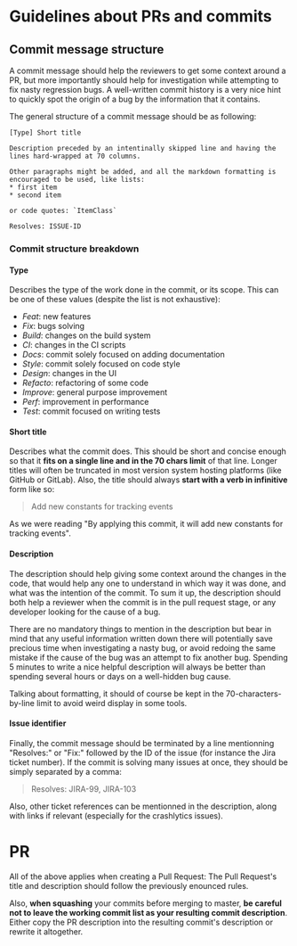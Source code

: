 # Guidelines about PRs and commits

## Commit message structure

A commit message should help the reviewers to get some context around a PR, but more importantly should help for investigation while attempting to fix nasty regression bugs.
A well-written commit history is a very nice hint to quickly spot the origin of a bug by the information that it contains. 

The general structure of a commit message should be as following:
```
[Type] Short title

Description preceded by an intentinally skipped line and having the
lines hard-wrapped at 70 columns.

Other paragraphs might be added, and all the markdown formatting is
encouraged to be used, like lists:
* first item
* second item

or code quotes: `ItemClass`

Resolves: ISSUE-ID
```

### Commit structure breakdown

#### Type

Describes the type of the work done in the commit, or its scope.
This can be one of these values (despite the list is not exhaustive):

* *Feat*: new features
* *Fix*: bugs solving
* *Build*: changes on the build system
* *CI*: changes in the CI scripts
* *Docs*: commit solely focused on adding documentation
* *Style*: commit solely focused on code style
* *Design*: changes in the UI
* *Refacto*: refactoring of some code
* *Improve*: general purpose improvement
* *Perf*: improvement in performance
* *Test*: commit focused on writing tests

#### Short title

Describes what the commit does. This should be short and concise enough so that it **fits on a single line and in the 70 chars limit** of that line. Longer titles will often be truncated in most version system hosting platforms (like GitHub or GitLab).
Also, the title should always **start with a verb in infinitive** form like so:
> Add new constants for tracking events

As we were reading "By applying this commit, it will add new constants for tracking events".

#### Description

The description should help giving some context around the changes in the code, that would help any one to understand in which way it was done, and what was the intention of the commit. To sum it up, the description should both help a reviewer when the commit is in the pull request stage, or any developer looking for the cause of a bug.

There are no mandatory things to mention in the description but bear in mind that any useful information written down there will potentially save precious time when investigating a nasty bug, or avoid redoing the same mistake if the cause of the bug was an attempt to fix another bug. Spending 5 minutes to write a nice helpful description will always be better than spending several hours or days on a well-hidden bug cause.

Talking about formatting, it should of course be kept in the 70-characters-by-line limit to avoid weird display in some tools.

#### Issue identifier

Finally, the commit message should be terminated by a line mentionning "Resolves:" or "Fix:" followed by the ID of the issue (for instance the Jira ticket number). If the commit is solving many issues at once, they should be simply separated by a comma:

> Resolves: JIRA-99, JIRA-103

Also, other ticket references can be mentionned in the description, along with links if relevant (especially for the crashlytics issues).

# PR

All of the above applies when creating a Pull Request:
The Pull Request's title and description should follow the previously enounced rules.

Also, **when squashing** your commits before merging to master, **be careful not to leave the working commit list as your resulting commit description**.
Either copy the PR description into the resulting commit's description or rewrite it altogether.